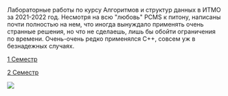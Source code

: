



Лабораторные работы по курсу Алгоритмов и структур данных в ИТМО за 2021-2022 год. Несмотря на всю "любовь" PCMS к питону, написаны почти полностью на нем, что иногда вынуждало применять очень странные решения, но что не сделаешь, лишь бы обойти ограничения по времени. Очень-очень редко применялся C++, совсем уж в безнадежных случаях. 

[1 Семестр](https://github.com/Escaper2/ITMO-Algorithms-Labs/tree/master/1%20%D1%81%D0%B5%D0%BC%D0%B5%D1%81%D1%82%D1%80)


[2 Семестр](https://github.com/Escaper2/ITMO-Algorithms-Labs/tree/master/2%20%D1%81%D0%B5%D0%BC%D0%B5%D1%81%D1%82%D1%80)


<img src=https://www.freecodecamp.org/news/content/images/size/w2000/2021/09/dspython.png>

